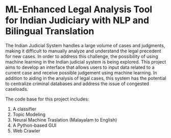# ML-Enhanced Legal Analysis Tool for Indian Judiciary with NLP and Bilingual Translation

The Indian Judicial System handles a large volume of cases and judgments, making it difficult to manually analyze and understand the legal precedent for new cases. In order to address this challenge, the possibility of using machine learning in the Indian judicial system is being explored. This project aims to develop an interface that allows users to input data related to a current case and receive possible judgement using machine learning. In addition to aiding in the analysis of legal cases, this system has the potential to centralize criminal databases and address the issue of congested caseloads.  

The code base for this project includes:
1. A classifier  
2. Topic Modeling  
3. Neural Machine Traslation (Malayalam to English)  
4. A Python-based GUI  
5. Web Crawler  
